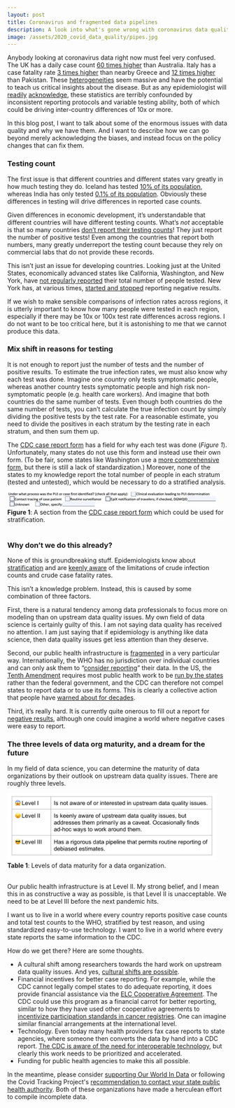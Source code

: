 ```yaml
---
layout: post
title: Coronavirus and fragmented data pipelines
description: A look into what's gone wrong with coronavirus data quality, and how it could be fixed.
image: /assets/2020_covid_data_quality/pipes.jpg
---
```


Anybody looking at coronavirus data right now must feel very confused. The UK has a daily case count [60 times higher](https://twitter.com/jburnmurdoch/status/1249444701280878592/photo/1) than Australia. Italy has a case fatality rate [3 times higher](https://www.cebm.net/covid-19/global-covid-19-case-fatality-rates/) than nearby Greece and [12 times higher](https://www.cebm.net/covid-19/global-covid-19-case-fatality-rates/) than Pakistan. These [heterogeneities](https://marginalrevolution.com/marginalrevolution/2020/03/where-does-all-the-heterogeneity-come-from.html) seem massive and have the potential to teach us critical insights about the disease. But as any epidemiologist will [readily](https://fivethirtyeight.com/features/a-comic-strip-tour-of-the-wild-world-of-pandemic-modeling/) [acknowledge](https://journals.plos.org/plosntds/article?id=10.1371/journal.pntd.0003846), these statistics are terribly confounded by inconsistent reporting protocols and variable testing ability, both of which could be driving inter-country differences of 10x or more.

In this blog post, I want to talk about some of the enormous issues with data quality and why we have them. And I want to describe how we can go beyond merely acknowledging the biases, and instead focus on the policy changes that can fix them.

### Testing count
The first issue is that different countries and different states vary greatly in how much testing they do. Iceland has tested [10% of its population](https://www.covid.is/data), whereas India has only tested [0.1% of its population](https://ourworldindata.org/covid-testing). Obviously these differences in testing will drive differences in reported case counts.

Given differences in economic development, it’s understandable that different countries will have different testing counts. What’s _not_ acceptable is that so many countries [don’t report their testing counts](https://ourworldindata.org/covid-testing)! They just report the number of positive tests! Even among the countries that report both numbers, many greatly underreport the testing count because they rely on commercial labs that do not provide these records. 

This isn’t just an issue for developing countries. Looking just at the United States, economically advanced states like California, Washington, and New York, have [not regularly reported](https://covidtracking.com/about-data) their total number of people tested. New York has, at various times, [started and stopped](https://covidtracking.com/about-data/faq) reporting negative results.

If we wish to make sensible comparisons of infection rates across regions, it is utterly important to know how many people were tested in each region, especially if there may be 10x or 100x test rate differences across regions. I do not want to be too critical here, but it is astonishing to me that we cannot produce this data.

### Mix shift in reasons for testing
It is not enough to report just the number of tests and the number of positive results. To estimate the true infection rates, we must also know why each test was done. Imagine one country only tests symptomatic people, whereas another country tests symptomatic people and high risk non-symptomatic people (e.g. health care workers). And imagine that both countries do the same number of tests. Even though both countries do the same number of tests, you can’t calculate the true infection count by simply dividing the positive tests by the test rate. For a reasonable estimate, you need to divide the positives in each stratum by the testing rate in each stratum, and then sum them up.

The [CDC case report form](https://www.cdc.gov/coronavirus/2019-ncov/downloads/pui-form.pdf) has a field for why each test was done (_Figure 1_). Unfortunately, many states do not use this form and instead use their own form. (To be fair, some states like Washington use a [more comprehensive form](https://www.doh.wa.gov/Portals/1/Documents/5100/420-110-ReportForm-Coronavirus.pdf), but there is still a lack of standardization.) Moreover, none of the states to my knowledge report the total number of people in each stratum (tested and untested), which would be necessary to do a stratified analysis.

<div class="wrapper">
  <img src='/assets/2020_covid_data_quality/cdc_form_strata.png' class="inner" style="position:relative border:#222 2px solid; max-width:95%;" >
  <div class="caption"><strong>Figure 1</strong>: A section from the <a href = "https://www.cdc.gov/coronavirus/2019-ncov/downloads/pui-form.pdf">CDC case report form</a> which could be used for stratification. 
  </div>
</div><br>

### Why don’t we do this already?
None of this is groundbreaking stuff. Epidemiologists know about [stratification](https://www.ncbi.nlm.nih.gov/pubmed/10366179) and are [keenly aware](https://journals.plos.org/plosntds/article?id=10.1371/journal.pntd.0003846) of the limitations of crude infection counts and crude case fatality rates. 

This isn’t a knowledge problem. Instead, this is caused by some combination of three factors.

First, there is a natural tendency among data professionals to focus more on modeling than on upstream data quality issues. My own field of data science is certainly guilty of this. I am not saying data quality has received no attention. I am just saying that if epidemiology is anything like data science, then data quality issues get less attention than they deserve.

Second, our public health infrastructure is [fragmented](https://www.ncbi.nlm.nih.gov/books/NBK221231/) in a very particular way. Internationally, the WHO has no jurisdiction over individual countries and can only ask them to “[consider reporting](https://apps.who.int/iris/bitstream/handle/10665/331509/WHO-COVID-19-lab_testing-2020.1-eng.pdf)” their data. In the US, the [Tenth Amendment](https://en.wikipedia.org/wiki/Tenth_Amendment_to_the_United_States_Constitution) requires most public health work to be [run by the states](https://www.cdc.gov/phlp/docs/APHL_Conference_LEI_Report_508.pdf) rather than the federal government, and the CDC can therefore not compel states to report data or to use its forms. This is clearly a collective action that people have [warned about for decades](https://www.ncbi.nlm.nih.gov/books/NBK221231/).

Third, it’s really hard. It is currently quite onerous to fill out a report for [negative results](https://www.cdc.gov/coronavirus/2019-ncov/downloads/pui-form.pdf), although one could imagine a world where negative cases were easy to report.

### The three levels of data org maturity, and a dream for the future
In my field of data science, you can determine the maturity of data organizations by their outlook on upstream data quality issues. There are roughly three levels.

<div class="wrapper">
  <img src='/assets/2020_covid_data_quality/data_maturity_table.png' class="inner" style="position:relative border: #222 2px solid; max-width:95%;" >
  <div class="caption"><strong>Table 1</strong>: Levels of data maturity for a data organization. 
  </div>
</div><br>

Our public health infrastructure is at Level II. My strong belief, and I mean this in as constructive a way as possible, is that Level II is unacceptable. We need to be at Level III before the next pandemic hits. 

I want us to live in a world where every country reports positive case counts and total test counts to the WHO, stratified by test reason, and using standardized easy-to-use technology. I want to live in a world where every state reports the same information to the CDC.

How do we get there? Here are some thoughts.
* A cultural shift among researchers towards the hard work on upstream data quality issues. And yes, [cultural shifts are possible](https://en.wikipedia.org/wiki/Replication_crisis).
* Financial incentives for better case reporting. For example, while the CDC cannot legally compel states to do adequate reporting, it does provide financial assistance via the [ELC Cooperative Agreement](https://www.cdc.gov/ncezid/dpei/epidemiology-laboratory-capacity.html). The CDC could use this program as a financial carrot for better reporting, similar to how they have used other cooperative agreements to [incentivize participation standards in cancer registries](https://www.cdc.gov/cancer/npcr/pdf/npcr_standards.pdf). One can imagine similar financial arrangements at the international level.
* Technology. Even today many health providers fax case reports to state agencies, where someone then converts the data by hand into a CDC report. [The CDC is aware of the need for interoperable technology](https://www.healthit.gov/sites/default/files/hie-interoperability/Roadmap-Executive%20Summary-100115-4pm.pdf), but clearly this work needs to be prioritized and accelerated. 
* Funding for public health agencies to make this all possible.

In the meantime, please consider [supporting Our World In Data](https://ourworldindata.org/covid-testing) or following the Covid Tracking Project's [recommendation to contact your state public health authority](https://covidtracking.com/help). Both of these organizations have made a herculean effort to compile incomplete data.


